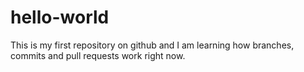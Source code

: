 # hello-world
This is my first repository on github and I am learning how branches, commits and pull requests work right now.
